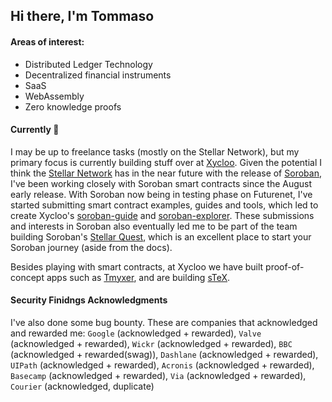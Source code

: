 ## Hi there, I'm Tommaso

#### Areas of interest:
- Distributed Ledger Technology
- Decentralized financial instruments
- SaaS
- WebAssembly
- Zero knowledge proofs

#### Currently 🥬
I may be up to freelance tasks (mostly on the Stellar Network), but my primary focus is currently building stuff over at [Xycloo](https://xycloo.com/). 
Given the potential I think the [Stellar Network](https://stellar.org/) has in the near future with the release of [Soroban](https://soroban.stellar.org/), I've been working closely with Soroban smart contracts since the August early release. With Soroban now being in testing phase on Futurenet, I've started submitting smart contract examples, guides and tools, which led to create Xycloo's [soroban-guide](https://github.com/xycloo/soroban-guide) and [soroban-explorer](https://github.com/xycloo/soroban-explorer). These submissions and interests in Soroban also eventually led me to be part of the team building Soroban's [Stellar Quest](https://quest.stellar.org), which is an excellent place to start your Soroban journey (aside from the docs).

Besides playing with smart contracts, at Xycloo we have built proof-of-concept apps such as [Tmyxer](https://github.com/xycloo/tmyxer), and are building [sTeX](https://stex.xycloo.com/).

#### Security Finidngs Acknowledgments

I've also done some bug bounty. These are companies that acknowledged and rewarded me: `Google` (acknowledged + rewarded), `Valve` (acknowledged + rewarded), `Wickr` (acknowledged + rewarded), `BBC` (acknowledged + rewarded(swag)), `Dashlane` (acknowledged + rewarded), `UIPath` (acknowledged + rewarded), `Acronis` (acknowledged + rewarded), `Basecamp` (acknowledged + rewarded), `Via` (acknowledged + rewarded), `Courier` (acknowledged, duplicate)
